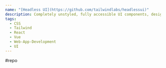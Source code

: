 ```yaml
---
name: "[Headless UI](https://github.com/tailwindlabs/headlessui)"
description: Completely unstyled, fully accessible UI components, designed to integrate beautifully with Tailwind CSS.
tags:
  - CSS
  - Tailwind
  - React
  - Vue
  - Web-App-Development
  - UI
---
```

#repo